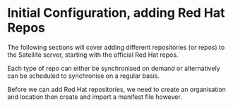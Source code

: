 # Initial Configuration, adding Red Hat Repos

The following sections will cover adding different repositories (or repos) to the Satellite server, starting with the official Red Hat repos.

Each type of repo can either be synchronised on demand or alternatively can be scheduled to synchronise on a regular basis.

Before we can add Red Hat repositories, we need to create an organisation and location then create and import a manifest file however.
